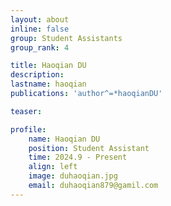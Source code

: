 ```yaml
---
layout: about
inline: false
group: Student Assistants
group_rank: 4

title: Haoqian DU
description: 
lastname: haoqian
publications: 'author^=*haoqianDU'

teaser: 

profile:
    name: Haoqian DU
    position: Student Assistant
    time: 2024.9 - Present
    align: left
    image: duhaoqian.jpg
    email: duhaoqian879@gamil.com
---
```

